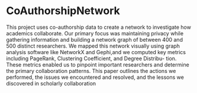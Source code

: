 # CoAuthorshipNetwork

This project uses co-authorship data to create a network to investigate how academics collaborate. Our primary focus was maintaining privacy
while gathering information and building a network graph of between 400 and 500 distinct researchers. We mapped this network visually using
graph analysis software like NetworkX and Gephi,and we computed key metrics including PageRank, Clustering Coefficient, and Degree Distribu-
tion. These metrics enabled us to pinpoint important researchers and determine the primary collaboration patterns. This paper outlines the actions
we performed, the issues we encountered and resolved, and the lessons we discovered in scholarly collaboration
